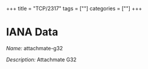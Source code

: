 +++
title = "TCP/2317"
tags = [""]
categories = [""]
+++

# IANA Data

_Name:_ attachmate-g32

_Description:_ Attachmate G32

